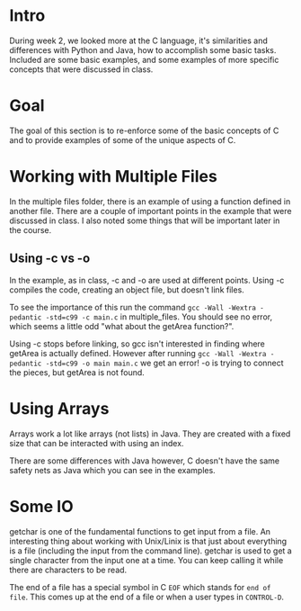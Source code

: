 # Intro
During week 2, we looked more at the C language, it's similarities and differences with Python and Java, how to accomplish some basic tasks. Included are some basic examples,
and some examples of more specific concepts that were discussed in class.

# Goal
The goal of this section is to re-enforce some of the basic concepts of C and to provide
examples of some of the unique aspects of C.

# Working with Multiple Files
In the multiple files folder, there is an example of using a function defined in another file. There are a couple of important points in the
example that were discussed in class. I also noted some things that will be important later in the course.

## Using -c vs -o
In the example, as in class, -c and -o are used at different points. Using -c compiles the code, creating an object file, but doesn't link
files. 

To see the importance of this run the command `gcc -Wall -Wextra -pedantic -std=c99 -c main.c` in multiple\_files. You should see
no error, which seems a little odd "what about the getArea function?".

Using -c stops before linking, so gcc isn't interested in finding where getArea is actually defined. However after running
`gcc -Wall -Wextra -pedantic -std=c99 -o main main.c` we get an error! -o is trying to connect the pieces, but getArea is not found.  

# Using Arrays
Arrays work a lot like arrays (not lists) in Java. They are created with a fixed size
that can be interacted with using an index.

There are some differences with Java however, C doesn't have the same safety nets as Java
which you can see in the examples.

# Some IO
getchar is one of the fundamental functions to get input from a file. An interesting thing about working with Unix/Linix is that just about everything is a file (including the
input from the command line). getchar is used to get a single character from the input one at a time. You can keep calling it while there are characters to be read. 

The end of a file has a special symbol in C `EOF` which stands for `end of file`. This comes up at the end of a file or when a user types in `CONTROL-D`.
